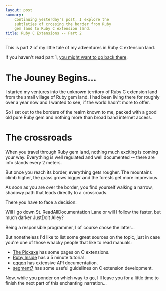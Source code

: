 ```yaml
---
layout: post
summary:
    Continuing yesterday's post, I explore the
    subtleties of crossing the border from Ruby
    gem land to Ruby C extension land.
title: Ruby C Extensions -- Part 2
---
```


This is part 2 of my little tale of my adventures
in Ruby C extension land.

If you haven't read part 1,
[you might want to go back there][part1].

# The Jouney Begins... #

I started my ventures into the unknown territory of
Ruby C extension land from the small village of
Ruby gem land. I had been living there for roughly
over a year now and I wanted to see, if the world
hadn't more to offer.

So I set out to the borders of the realm known to
me, packed with a good old pure Ruby gem and nothing
more than broad band internet access.


# The crossroads #

When you travel through Ruby gem land, nothing much
exciting is coming your way. Everything is well
regulated and well documented -- there are info stands
every 2 meters.

But once you reach its border, everything gets rougher.
The mountains climb higher, the grass grows bigger and
the forests get more imprevious.

As soon as you are over the border, you find yourself
walking a narrow, shadowy path that leads directly
to a crossroads.

There you have to face a decision:

Will I go down St. ReadAllDocumentation Lane or will I
follow the faster, but much darker JustDoIt Alley?

Being a responsible programmer, I of course chose the latter...

But nonetheless I'd like to list some great sources on
the topic, just in case you're one of those whacky people
that like to read manuals:

*   [The Pickaxe][pickaxe] has some pages on C extensions.
*   [Ruby Inside][rubyinside] has a 5 minute tutorial.
*   [eqqon][] has extensive API documentation.
*   [segment7][] has some useful guidelines on C extension
    development.


Now, while you ponder on which way to go, I'll leave you
for a little time to finish the next part of this enchanting
narration...


[part1]:        ../../18/ruby-c-extension  "Part 1 of this series"
[pickaxe]:      http://www.rubycentral.com/pickaxe/ext_ruby.html    "The Pragmatic Programmer's Guide on C extensions"
[rubyinside]:   http://www.rubyinside.com/how-to-create-a-ruby-extension-in-c-in-under-5-minutes-100.html   "Ruby Inside blog post on the subject"
[eqqon]:        http://www.eqqon.com/index.php/Ruby_C_Extension     "eqqon's Ruby C API documentation"
[segment7]:     http://blog.segment7.net/articles/2009/08/17/on-ruby-c-extensions   "segment7's C extension guidelines"

